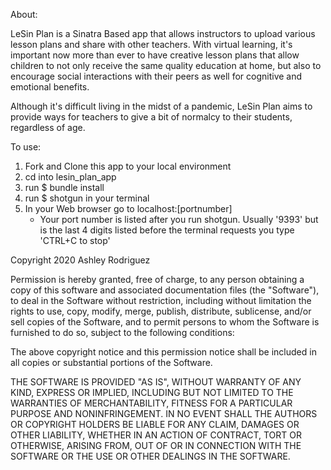 About:

LeSin Plan is a Sinatra Based app that allows instructors to upload various lesson plans and share with other teachers. With virtual learning, it's important now more than ever to have creative lesson plans that allow children to not only receive the same quality education at home, but also to encourage social interactions with their peers as well for cognitive and emotional benefits. 

Although it's difficult living in the midst of a pandemic, LeSin Plan aims to provide ways for teachers to give a bit of normalcy to their students, regardless of age.  

To use:
1. Fork and Clone this app to your local environment
2. cd into lesin_plan_app
3. run $ bundle install
4. run $ shotgun in your terminal
5. In your Web browser go to localhost:[portnumber]
    - Your port number is listed after you run shotgun. Usually '9393' but is the last 4 digits listed before the terminal requests you type 'CTRL+C to stop'


Copyright 2020 Ashley Rodriguez

Permission is hereby granted, free of charge, to any person obtaining a copy of this software and associated documentation files (the "Software"), to deal in the Software without restriction, including without limitation the rights to use, copy, modify, merge, publish, distribute, sublicense, and/or sell copies of the Software, and to permit persons to whom the Software is furnished to do so, subject to the following conditions:

The above copyright notice and this permission notice shall be included in all copies or substantial portions of the Software.

THE SOFTWARE IS PROVIDED "AS IS", WITHOUT WARRANTY OF ANY KIND, EXPRESS OR IMPLIED, INCLUDING BUT NOT LIMITED TO THE WARRANTIES OF MERCHANTABILITY, FITNESS FOR A PARTICULAR PURPOSE AND NONINFRINGEMENT. IN NO EVENT SHALL THE AUTHORS OR COPYRIGHT HOLDERS BE LIABLE FOR ANY CLAIM, DAMAGES OR OTHER LIABILITY, WHETHER IN AN ACTION OF CONTRACT, TORT OR OTHERWISE, ARISING FROM, OUT OF OR IN CONNECTION WITH THE SOFTWARE OR THE USE OR OTHER DEALINGS IN THE SOFTWARE.